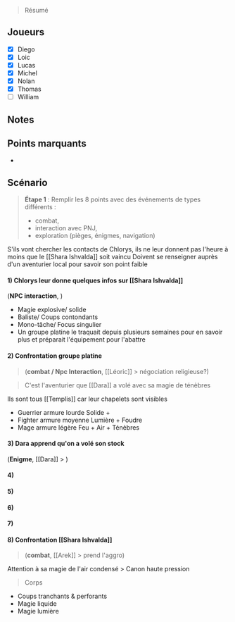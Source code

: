 > Résumé

## Joueurs

- [x] Diego
- [x] Loic
- [x] Lucas
- [x] Michel
- [x] Nolan
- [x] Thomas
- [ ] William

## Notes


## Points marquants

- 

## Scénario

> **Étape 1** : Remplir les 8 points avec des événements de types différents :
> - combat,
> - interaction avec PNJ,
> - exploration (pièges, énigmes, navigation)

S'ils vont chercher les contacts de Chlorys, ils ne leur donnent pas l'heure à moins que le [[Shara Ishvalda]] soit vaincu
Doivent se renseigner auprès d'un aventurier local pour savoir son point faible

#### 1) Chlorys leur donne quelques infos sur [[Shara Ishvalda]]
(**NPC interaction**, )
- Magie explosive/ solide
- Baliste/ Coups contondants
- Mono-tâche/ Focus singulier
- Un groupe platine le traquait depuis plusieurs semaines pour en savoir plus et préparait l'équipement pour l'abattre

#### 2) Confrontation groupe platine
> (**combat / Npc Interaction**, [[Léoric]] > négociation religieuse?)

> C'est l'aventurier que [[Dara]] a volé avec sa magie de ténèbres

Ils sont tous [[Templis]] car leur chapelets sont visibles
- Guerrier armure lourde Solide +
- Fighter armure moyenne Lumière + Foudre
- Mage armure légère Feu + Air + Ténèbres 

#### 3) Dara apprend qu'on a volé son stock
(**Enigme**, [[Dara]] > )

#### 4) 

#### 5) 

#### 6) 

#### 7) 

#### 8) Confrontation [[Shara Ishvalda]]
> (**combat**, [[Arek]] > prend l'aggro)

Attention à sa magie de l'air condensé > Canon haute pression
> Corps
- Coups tranchants & perforants
- Magie liquide
- Magie lumière
